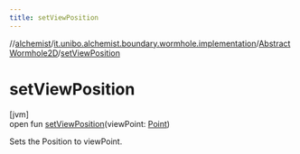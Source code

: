 ```yaml
---
title: setViewPosition
---
```

//[alchemist](../../../index.html)/[it.unibo.alchemist.boundary.wormhole.implementation](../index.html)/[AbstractWormhole2D](index.html)/[setViewPosition](set-view-position.html)



# setViewPosition



[jvm]\
open fun [setViewPosition](set-view-position.html)(viewPoint: [Point](https://docs.oracle.com/javase/8/docs/api/java/awt/Point.html))



Sets the Position to viewPoint.




